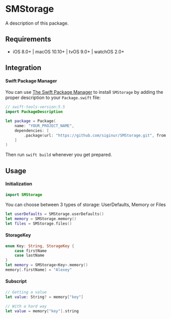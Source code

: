 # SMStorage

A description of this package.


## Requirements

- iOS 8.0+ | macOS 10.10+ | tvOS 9.0+ | watchOS 2.0+



## Integration

#### Swift Package Manager

You can use [The Swift Package Manager](https://swift.org/package-manager) to install `SMStorage` by adding the proper description to your `Package.swift` file:

```swift
// swift-tools-version:5.5
import PackageDescription

let package = Package(
    name: "YOUR_PROJECT_NAME",
    dependencies: [
        .package(url: "https://github.com/siginur/SMStorage.git", from: "1.2.1"),
    ]
)
```
Then run `swift build` whenever you get prepared.


## Usage

#### Initialization

```swift
import SMStorage
```
You can choose between 3 types of storage: UserDefaults, Memory or Files

```swift
let userDefaults = SMStorage.userDefaults()
let memory = SMStorage.memory()
let files = SMStorage.files()
```

#### StorageKey

```swift
enum Key: String, StorageKey {
	case firstName
	case lastName
}
let memory = SMStorage<Key>.memory()
memory[.firstName] = "Alexey"
```

#### Subscript
```swift
// Getting a value
let value: String? = memory["key"]
```

```swift
// With a hard way
let value = memory["key"].string
```
